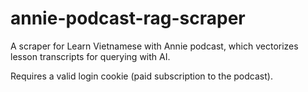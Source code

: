 # annie-podcast-rag-scraper
A scraper for Learn Vietnamese with Annie podcast, which vectorizes lesson transcripts for querying with AI.

Requires a valid login cookie (paid subscription to the podcast).
